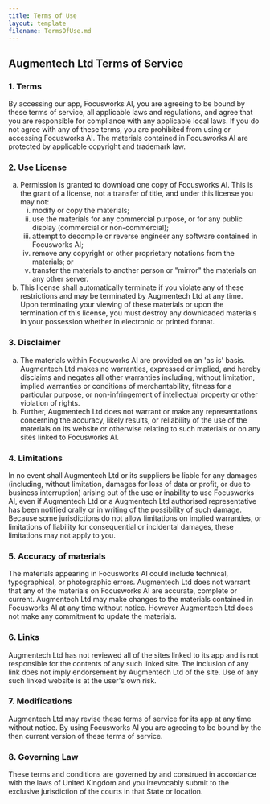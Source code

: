 ```yaml
---
title: Terms of Use
layout: template
filename: TermsOfUse.md
--- 
```

<h2>Augmentech Ltd Terms of Service</h2>
<h3>1. Terms</h3>
<p>By accessing our app, Focusworks AI, you are agreeing to be bound by these terms of service, all applicable laws and regulations, and agree that you are responsible for compliance with any applicable local laws. If you do not agree with any of these terms, you are prohibited from using or accessing Focusworks AI. The materials contained in Focusworks AI are protected by applicable copyright and trademark law.</p>
<h3>2. Use License</h3>
<ol type="a">
   <li>Permission is granted to download one copy of Focusworks AI. This is the grant of a license, not a transfer of title, and under this license you may not:
   <ol type="i">
       <li>modify or copy the materials;</li>
       <li>use the materials for any commercial purpose, or for any public display (commercial or non-commercial);</li>
       <li>attempt to decompile or reverse engineer any software contained in Focusworks AI;</li>
       <li>remove any copyright or other proprietary notations from the materials; or</li>
       <li>transfer the materials to another person or "mirror" the materials on any other server.</li>
   </ol>
    </li>
   <li>This license shall automatically terminate if you violate any of these restrictions and may be terminated by Augmentech Ltd at any time. Upon terminating your viewing of these materials or upon the termination of this license, you must destroy any downloaded materials in your possession whether in electronic or printed format.</li>
</ol>
<h3>3. Disclaimer</h3>
<ol type="a">
   <li>The materials within Focusworks AI are provided on an 'as is' basis. Augmentech Ltd makes no warranties, expressed or implied, and hereby disclaims and negates all other warranties including, without limitation, implied warranties or conditions of merchantability, fitness for a particular purpose, or non-infringement of intellectual property or other violation of rights.</li>
   <li>Further, Augmentech Ltd does not warrant or make any representations concerning the accuracy, likely results, or reliability of the use of the materials on its website or otherwise relating to such materials or on any sites linked to Focusworks AI.</li>
</ol>
<h3>4. Limitations</h3>
<p>In no event shall Augmentech Ltd or its suppliers be liable for any damages (including, without limitation, damages for loss of data or profit, or due to business interruption) arising out of the use or inability to use Focusworks AI, even if Augmentech Ltd or a Augmentech Ltd authorised representative has been notified orally or in writing of the possibility of such damage. Because some jurisdictions do not allow limitations on implied warranties, or limitations of liability for consequential or incidental damages, these limitations may not apply to you.</p>
<h3>5. Accuracy of materials</h3>
<p>The materials appearing in Focusworks AI could include technical, typographical, or photographic errors. Augmentech Ltd does not warrant that any of the materials on Focusworks AI are accurate, complete or current. Augmentech Ltd may make changes to the materials contained in Focusworks AI at any time without notice. However Augmentech Ltd does not make any commitment to update the materials.</p>
<h3>6. Links</h3>
<p>Augmentech Ltd has not reviewed all of the sites linked to its app and is not responsible for the contents of any such linked site. The inclusion of any link does not imply endorsement by Augmentech Ltd of the site. Use of any such linked website is at the user's own risk.</p>
<h3>7. Modifications</h3>
<p>Augmentech Ltd may revise these terms of service for its app at any time without notice. By using Focusworks AI you are agreeing to be bound by the then current version of these terms of service.</p>
<h3>8. Governing Law</h3>
<p>These terms and conditions are governed by and construed in accordance with the laws of United Kingdom and you irrevocably submit to the exclusive jurisdiction of the courts in that State or location.</p>
